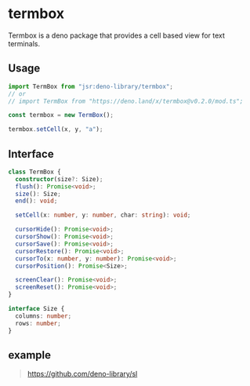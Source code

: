 # termbox

Termbox is a deno package that provides a cell based view for text terminals.

## Usage

```ts
import TermBox from "jsr:deno-library/termbox";
// or
// import TermBox from "https://deno.land/x/termbox@v0.2.0/mod.ts";

const termbox = new TermBox();

termbox.setCell(x, y, "a");
```

## Interface

```ts
class TermBox {
  constructor(size?: Size);
  flush(): Promise<void>;
  size(): Size;
  end(): void;

  setCell(x: number, y: number, char: string): void;

  cursorHide(): Promise<void>;
  cursorShow(): Promise<void>;
  cursorSave(): Promise<void>;
  cursorRestore(): Promise<void>;
  cursorTo(x: number, y: number): Promise<void>;
  cursorPosition(): Promise<Size>;

  screenClear(): Promise<void>;
  screenReset(): Promise<void>;
}

interface Size {
  columns: number;
  rows: number;
}
```

## example

> https://github.com/deno-library/sl
